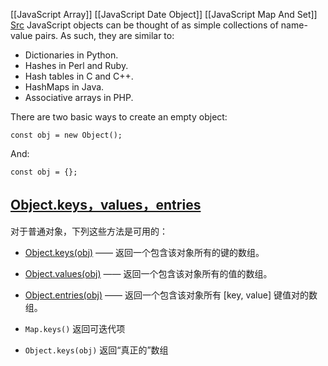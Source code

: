 [[JavaScript Array]]
[[JavaScript Date Object]]
[[JavaScript Map And Set]]
[Src](https://zh.javascript.info/object)
JavaScript objects can be thought of as simple collections of name-value pairs. As such, they are similar to:
-   Dictionaries in Python.
-   Hashes in Perl and Ruby.
-   Hash tables in C and C++.
-   HashMaps in Java.
-   Associative arrays in PHP.

There are two basic ways to create an empty object:
```
const obj = new Object();
```
And:
```
const obj = {};
```

## [Object.keys，values，entries](https://zh.javascript.info/keys-values-entries#objectkeysvaluesentries)
对于普通对象，下列这些方法是可用的：
-   [Object.keys(obj)](https://developer.mozilla.org/zh/docs/Web/JavaScript/Reference/Global_Objects/Object/keys) —— 返回一个包含该对象所有的键的数组。
-   [Object.values(obj)](https://developer.mozilla.org/zh/docs/Web/JavaScript/Reference/Global_Objects/Object/values) —— 返回一个包含该对象所有的值的数组。
-   [Object.entries(obj)](https://developer.mozilla.org/zh/docs/Web/JavaScript/Reference/Global_Objects/Object/entries) —— 返回一个包含该对象所有 \[key, value\] 键值对的数组。

- `Map.keys()` 返回可迭代项
- `Object.keys(obj)` 返回“真正的”数组